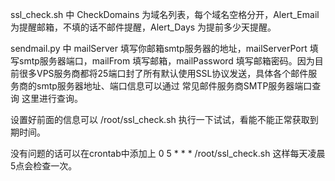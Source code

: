 ssl_check.sh 中 CheckDomains 为域名列表，每个域名空格分开，Alert_Email 为提醒邮箱，不填的话不邮件提醒，Alert_Days 为提前多少天提醒。

sendmail.py 中 mailServer 填写你邮箱smtp服务器的地址，mailServerPort 填写smtp服务器端口，mailFrom 填写邮箱，mailPassword 填写邮箱密码。因为目前很多VPS服务商都将25端口封了所有默认使用SSL协议发送，具体各个邮件服务商的smtp服务器地址、端口信息可以通过 常见邮件服务商SMTP服务器端口查询 这里进行查询。

设置好前面的信息可以 /root/ssl_check.sh 执行一下试试，看能不能正常获取到期时间。

没有问题的话可以在crontab中添加上 0 5 * * * /root/ssl_check.sh 这样每天凌晨5点会检查一次。
